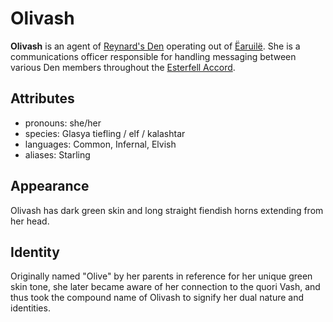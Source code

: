 # Olivash

**Olivash** is an agent of [Reynard's Den](../../../organizations/reynards-den.md) operating out of [Ëaruilë](../earuile.md). She is a communications officer responsible for handling messaging between various Den members throughout the [Esterfell Accord](../esterfell-accord.md).

## Attributes

- pronouns: she/her
- species: Glasya tiefling / elf / kalashtar
- languages: Common, Infernal, Elvish
- aliases: Starling

## Appearance

Olivash has dark green skin and long straight fiendish horns extending from her head.

## Identity

Originally named "Olive" by her parents in reference for her unique green skin tone, she later became aware of her connection to the quori Vash, and thus took the compound name of Olivash to signify her dual nature and identities.
